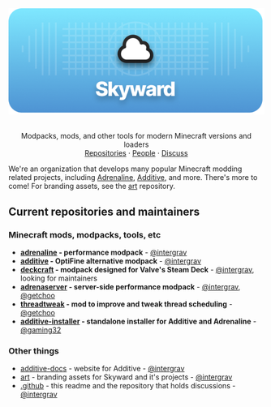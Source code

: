 <div align=center>
  <img alt="Banner for Skyward with logo and name" src="https://raw.githubusercontent.com/skywardmc/art/main/skyward/banner.png">
  <br />
  <br />
  <p align="center">
    Modpacks, mods, and other tools for modern Minecraft versions and loaders
    <br />
    <a href="https://github.com/orgs/skywardmc/repositories?q=&sort=stargazers">Repositories</a>
    ·
    <a href="https://github.com/orgs/skywardmc/people">People</a>
    ·
    <a href="https://github.com/orgs/skywardmc/discussions">Discuss</a>
  </p>
</div>

We're an organization that develops many popular Minecraft modding related projects, including [Adrenaline](https://github.com/skywardmc/adrenaline), [Additive](https://github.com/skywardmc/additive), and more. There's more to come! For branding assets, see the [art](https://github.com/skyward/art) repository.

## Current repositories and maintainers
### Minecraft mods, modpacks, tools, etc
- **[adrenaline](https://github.com/skywardmc/adrenaline) - performance modpack** - [@intergrav](https://github.com/intergrav)
- **[additive](https://github.com/skywardmc/additive) - OptiFine alternative modpack** - [@intergrav](https://github.com/intergrav)
- **[deckcraft](https://github.com/skywardmc/deckcraft) - modpack designed for Valve's Steam Deck** - [@intergrav](https://github.com/intergrav), looking for maintainers
- **[adrenaserver](https://github.com/skywardmc/adrenaserver) - server-side performance modpack** - [@intergrav](https://github.com/intergrav), [@getchoo](https://github.com/getchoo)
- **[threadtweak](https://github.com/skywardmc/threadtweak) - mod to improve and tweak thread scheduling** - [@getchoo](https://github.com/getchoo)
- **[additive-installer](https://github.com/skywardmc/additive-installer) - standalone installer for Additive and Adrenaline** - [@gaming32](https://github.com/gaming32)
### Other things
- [additive-docs](https://github.com/skywardmc/additive-docs) - website for Additive - [@intergrav](https://github.com/intergrav)
- [art](https://github.com/skywardmc/art) - branding assets for Skyward and it's projects - [@intergrav](https://github.com/intergrav)
- [.github](https://github.com/skywardmc/.github) - this readme and the repository that holds discussions - [@intergrav](https://github.com/intergrav)
